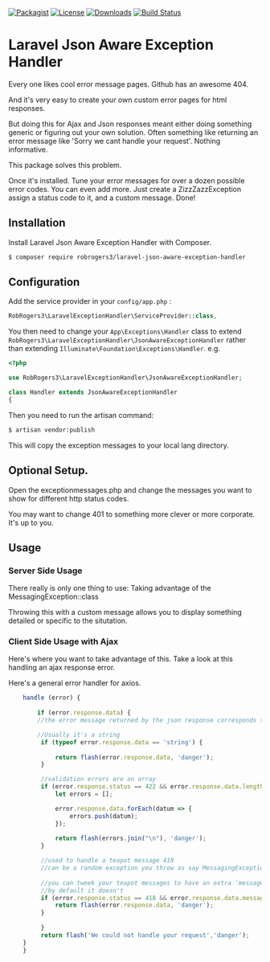 
[![Packagist](https://img.shields.io/packagist/v/robrogers3/laravel-jsonaware-exception-handler.svg?style=flat-square)](https://packagist.org/packages/robrogers3/laravel-jsonaware-exception-handler)
[![License](https://img.shields.io/dub/l/vibe-d.svg?style=flat-square)](license.md)
[![Downloads](https://img.shields.io/packagist/dt/robrogers3/laravel-jsonaware-exception-handler.svg?style=flat-square)](https://packagist.org/packages/robrogers3/laravel-jsonaware-exception-handler/stats)
[![Build Status](https://api.travis-ci.org/robrogers3/laravel-jsonaware-exception-handler.svg?branch=master)](https://travis-ci.org/robrogers3/laravel-jsonaware-exception-handler)


# Laravel Json Aware Exception Handler

Every one likes cool error message pages. Github has an awesome 404.

And it's very easy to create your own custom error pages for html responses.

But doing this for Ajax and Json responses meant either doing something generic or figuring out your own solution.
Often something like returning an error message like  'Sorry we cant handle your request'. Nothing informative.

This package solves this problem.

Once it's installed. Tune your error messages for over a dozen possible error codes.
You can even add more. Just create a ZizzZazzException assign a status code to it, and a custom message. Done!

## Installation

Install Laravel Json Aware Exception Handler with Composer.

```bash
$ composer require robrogers3/laravel-json-aware-exception-handler
```

## Configuration 

Add the service provider in your `config/app.php` :

```php
RobRogers3\LaravelExceptionHandler\ServiceProvider::class,
```

You then need to change your `App\Exceptions\Handler` class to extend `RobRogers3\LaravelExceptionHandler\JsonAwareExceptionHandler` rather than extending `Illuminate\Foundation\Exceptions\Handler`. e.g.

```php
<?php

use RobRogers3\LaravelExceptionHandler\JsonAwareExceptionHandler;

class Handler extends JsonAwareExceptionHandler
{

```

Then you need to run the artisan command:

```bash
$ artisan vendor:publish
```
This will copy the exception messages to your local lang directory.

## Optional Setup.

Open the exceptionmessages.php and change the messages you want to show for different http status codes.

You may want to change 401 to something more clever or more corporate. It's up to you.

## Usage

### Server Side Usage

There really is only one thing to use: Taking advantage of the MessagingException::class

Throwing this with a custom message allows you to display something detailed or specific to the situtation.

### Client Side Usage with Ajax

Here's where you want to take advantage of this. Take a look at this handling an ajax response error.

Here's a general error handler for axios.

```javascript
	handle (error) {
	       
	    if (error.response.data) {
	    //the error message returned by the json response corresponds to the error.response.data property

	    //Usually it's a string
		 if (typeof error.response.data == 'string') {
		 
		     return flash(error.response.data, 'danger');
		 }

		 //validation errors are an array
		 if (error.response.status == 422 && error.response.data.length) {
		     let errors = [];

			 error.response.data.forEach(datum => {
			     errors.push(datum);
			 });
		     
		     return flash(errors.join("\n"), 'danger');
		 }

		 //used to handle a teapot message 418
		 //can be a random exception you throw as say MessagingException
		 
		 //you can tweek your teapot messages to have an extra 'message' property. Up to you.
		 //by default it doesn't 
		 if (error.response.status == 418 && error.response.data.message) {
		     return flash(error.response.data, 'danger');
		 }
		 
	     }
	     return flash('We could not handle your request','danger');
	}
    }
```
